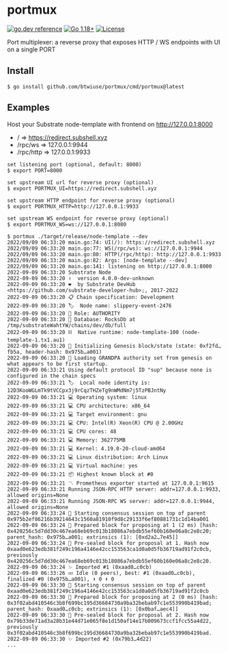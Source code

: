 # portmux

[![go.dev reference](https://img.shields.io/badge/go.dev-reference-007d9c?logo=go&logoColor=white)](https://pkg.go.dev/github.com/btwiuse/portmux?tab=doc)
[![Go 1.18+](https://img.shields.io/github/go-mod/go-version/btwiuse/portmux)](https://golang.org/dl/)
[![License](https://img.shields.io/github/license/btwiuse/portmux?color=%23000&style=flat-round)](https://github.com/btwiuse/portmux/blob/main/LICENSE)

Port multiplexer: a reverse proxy that exposes HTTP / WS endpoints with UI on a single PORT

## Install

```
$ go install github.com/btwiuse/portmux/cmd/portmux@latest
```

## Examples

Host your Substrate node-template with frontend on http://127.0.0.1:8000

- / => https://redirect.subshell.xyz
- /rpc/ws => 127.0.0.1:9944
- /rpc/http => 127.0.0.1:9933

```
set listening port (optional, default: 8000)
$ export PORT=8000

set upstream UI url for reverse proxy (optional)
$ export PORTMUX_UI=https://redirect.subshell.xyz

set upstream HTTP endpoint for reverse proxy (optional)
$ export PORTMUX_HTTP=http://127.0.0.1:9933

set upstream WS endpoint for reverse proxy (optional)
$ export PORTMUX_WS=ws://127.0.0.1:8080

$ portmux ./target/release/node-template --dev
2022/09/09 06:33:20 main.go:74: UI(/): https://redirect.subshell.xyz
2022/09/09 06:33:20 main.go:77: WS(/rpc/ws): ws://127.0.0.1:9944
2022/09/09 06:33:20 main.go:80: HTTP(/rpc/http): http://127.0.0.1:9933
2022/09/09 06:33:20 main.go:82: Args: [node-template --dev]
2022/09/09 06:33:20 main.go:141: listening on http://127.0.0.1:8000
2022-09-09 06:33:20 Substrate Node
2022-09-09 06:33:20 ✌️  version 4.0.0-dev-unknown
2022-09-09 06:33:20 ❤️  by Substrate DevHub <https://github.com/substrate-developer-hub>;, 2017-2022
2022-09-09 06:33:20 📋 Chain specification: Development
2022-09-09 06:33:20 🏷  Node name: slippery-event-2476
2022-09-09 06:33:20 👤 Role: AUTHORITY
2022-09-09 06:33:20 💾 Database: RocksDb at /tmp/substrateWahtYW/chains/dev/db/full
2022-09-09 06:33:20 ⛓  Native runtime: node-template-100 (node-template-1.tx1.au1)
2022-09-09 06:33:20 🔨 Initializing Genesis block/state (state: 0xf2fd…fb5a, header-hash: 0x975b…a001)
2022-09-09 06:33:20 👴 Loading GRANDPA authority set from genesis on what appears to be first startup.
2022-09-09 06:33:21 Using default protocol ID "sup" because none is configured in the chain specs
2022-09-09 06:33:21 🏷  Local node identity is: 12D3KooWGLmTk9tVCCpx3j9rCqzTHZeTg9nWMdNm7j5TzPBJntNy
2022-09-09 06:33:21 💻 Operating system: linux
2022-09-09 06:33:21 💻 CPU architecture: x86_64
2022-09-09 06:33:21 💻 Target environment: gnu
2022-09-09 06:33:21 💻 CPU: Intel(R) Xeon(R) CPU @ 2.00GHz
2022-09-09 06:33:21 💻 CPU cores: 48
2022-09-09 06:33:21 💻 Memory: 362775MB
2022-09-09 06:33:21 💻 Kernel: 4.19.0-20-cloud-amd64
2022-09-09 06:33:21 💻 Linux distribution: Arch Linux
2022-09-09 06:33:21 💻 Virtual machine: yes
2022-09-09 06:33:21 📦 Highest known block at #0
2022-09-09 06:33:21 〽️ Prometheus exporter started at 127.0.0.1:9615
2022-09-09 06:33:21 Running JSON-RPC HTTP server: addr=127.0.0.1:9933, allowed origins=None
2022-09-09 06:33:21 Running JSON-RPC WS server: addr=127.0.0.1:9944, allowed origins=None
2022-09-09 06:33:24 🙌 Starting consensus session on top of parent 0x975b2ef86216b39214643c1560a81910f9d8c29133f6ef80881731c1d14ba001
2022-09-09 06:33:24 🎁 Prepared block for proposing at 1 (2 ms) [hash: 0x420256c5d7dd30c467ea68eb69c013b18086a7ebdb55ef60b160e06a8c2e8c20; parent_hash: 0x975b…a001; extrinsics (1): [0xd2a2…7e45]]
2022-09-09 06:33:24 🔖 Pre-sealed block for proposal at 1. Hash now 0xaad0e623edb381f249c196a4146e42cc153563ca1d0a0d5fb36719ad91f2c0cb, previously 0x420256c5d7dd30c467ea68eb69c013b18086a7ebdb55ef60b160e06a8c2e8c20.
2022-09-09 06:33:24 ✨ Imported #1 (0xaad0…c0cb)
2022-09-09 06:33:26 💤 Idle (0 peers), best: #1 (0xaad0…c0cb), finalized #0 (0x975b…a001), ⬇ 0 ⬆ 0
2022-09-09 06:33:30 🙌 Starting consensus session on top of parent 0xaad0e623edb381f249c196a4146e42cc153563ca1d0a0d5fb36719ad91f2c0cb
2022-09-09 06:33:30 🎁 Prepared block for proposing at 2 (0 ms) [hash: 0x3f02abd410546c3b8f699bc195d36684730a9ba32bebab97c1e553990b419bad; parent_hash: 0xaad0…c0cb; extrinsics (1): [0x0baf…aec4]]
2022-09-09 06:33:30 🔖 Pre-sealed block for proposal at 2. Hash now 0x79b33de71ad3a28b31e44d71e065f8e1d150af14e17b009673ccf1fcc55a4d22, previously 0x3f02abd410546c3b8f699bc195d36684730a9ba32bebab97c1e553990b419bad.
2022-09-09 06:33:30 ✨ Imported #2 (0x79b3…4d22)
...
```
